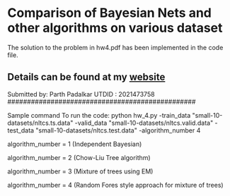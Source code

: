 # Comparison of Bayesian Nets and other algorithms on various dataset
The solution to the problem in hw4.pdf has been implemented in the code file.

## Details can be found at my [website](https://petrichor1998.github.io/Projects/)

Submitted by: Parth Padalkar
UTDID : 2021473758
################################################


Sample command To run the code:
python hw_4.py -train_data "small-10-datasets/nltcs.ts.data" -valid_data "small-10-datasets/nltcs.valid.data" -test_data "small-10-datasets/nltcs.test.data" -algorithm_number 4

algorithm_number = 1 (Independent Bayesian)

algorithm_number = 2 (Chow-Liu Tree algorithm)

algorithm_number = 3 (Mixture of trees using EM)

algorithm_number = 4 (Random Fores style approach for mixture of trees)
